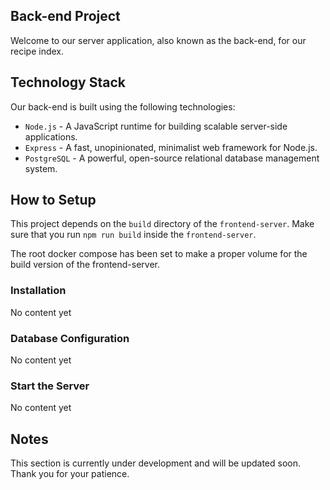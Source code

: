 Back-end Project
--------------------

Welcome to our server application, also known as the 
back-end, for our recipe index.

## Technology Stack

Our back-end is built using the following technologies:

+ `Node.js` - A JavaScript runtime for building scalable server-side applications.
+ `Express` - A fast, unopinionated, minimalist web framework for Node.js.
+ `PostgreSQL` - A powerful, open-source relational database management system.

## How to Setup

This project depends on the `build` directory of the `frontend-server`. 
Make sure that you run `npm run build` inside the `frontend-server`. 

The root docker compose has been set to make a proper volume for the build version 
of the frontend-server. 

### Installation

No content yet

### Database Configuration

No content yet

### Start the Server
 
No content yet

## Notes

This section is currently under development and will be updated soon. Thank you for your patience.
